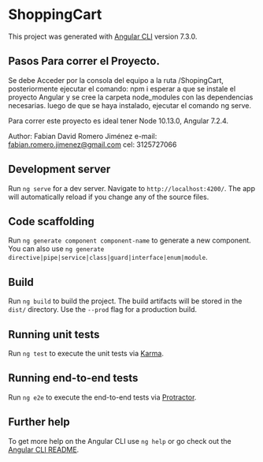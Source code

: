# ShoppingCart

This project was generated with [Angular CLI](https://github.com/angular/angular-cli) version 7.3.0.

## Pasos Para correr el Proyecto.

Se debe Acceder por la consola del equipo a la ruta /ShopingCart, posteriormente ejecutar el comando: npm i
esperar a que se instale el proyecto Angular y se cree la carpeta node_modules con las dependencias necesarias.
luego de que se haya instalado, ejecutar el comando ng serve.

Para correr este proyecto es ideal tener Node 10.13.0, Angular 7.2.4.

Author: Fabian David Romero Jiménez e-mail: fabian.romero.jimenez@gmail.com cel: 3125727066

## Development server

Run `ng serve` for a dev server. Navigate to `http://localhost:4200/`. The app will automatically reload if you change any of the source files.

## Code scaffolding

Run `ng generate component component-name` to generate a new component. You can also use `ng generate directive|pipe|service|class|guard|interface|enum|module`.

## Build

Run `ng build` to build the project. The build artifacts will be stored in the `dist/` directory. Use the `--prod` flag for a production build.

## Running unit tests

Run `ng test` to execute the unit tests via [Karma](https://karma-runner.github.io).

## Running end-to-end tests

Run `ng e2e` to execute the end-to-end tests via [Protractor](http://www.protractortest.org/).

## Further help

To get more help on the Angular CLI use `ng help` or go check out the [Angular CLI README](https://github.com/angular/angular-cli/blob/master/README.md).


